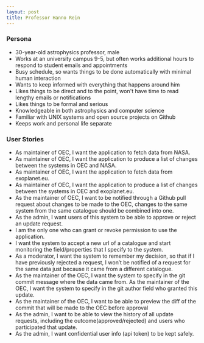 ```yaml
---
layout: post
title: Professor Hanno Rein
---
```


### Persona
* 30-year-old astrophysics professor, male
* Works at an university campus 9-5, but often works additional hours to respond to student emails and appointments
* Busy schedule, so wants things to be done automatically with minimal human interaction
* Wants to keep informed with everything that happens around him
* Likes things to be direct and to the point, won't have time to read lengthy emails or notifications
* Likes things to be formal and serious
* Knowledgeable in both astrophysics and computer science
* Familiar with UNIX systems and open source projects on Github
* Keeps work and personal life separate 

### User Stories
* As maintainer of OEC, I want the application to fetch data from NASA.
* As maintainer of OEC, I want the application to produce a list of changes between the systems in OEC and NASA.
* As maintainer of OEC, I want the application to fetch data from exoplanet.eu.
* As maintainer of OEC, I want the application to produce a list of changes between the systems in OEC and exoplanet.eu.
* As the maintainer of OEC, I want to be notified through a Github pull request about changes to be made to the OEC, changes to the same system from the same catalogue should be combined into one.
* As the admin, I want users of this system to be able to approve or reject an update request.
* I am the only one who can grant or revoke permission to use the application.
* I want the system to accept a new url of a catalogue and start monitoring the field/properties that I specify to the system. 
* As a moderator, I want the system to remember my decision, so that if I have previously rejected a request, I won’t be notified of a request for the same data just because it came from a different catalogue.
* As the maintainer of the OEC, I want the system to specify in the git commit message where the data came from.
As the maintainer of the OEC, I want the system to specify in the git author field who granted this update.
* As the maintainer of the OEC, I want to be able to preview the diff of the commit that will be made to the OEC before approval
* As the admin, I want to be able to view the history of all update requests, including the outcome(approved/rejected) and users who participated that update.
* As the admin, I want confidential user info (api token) to be kept safely.